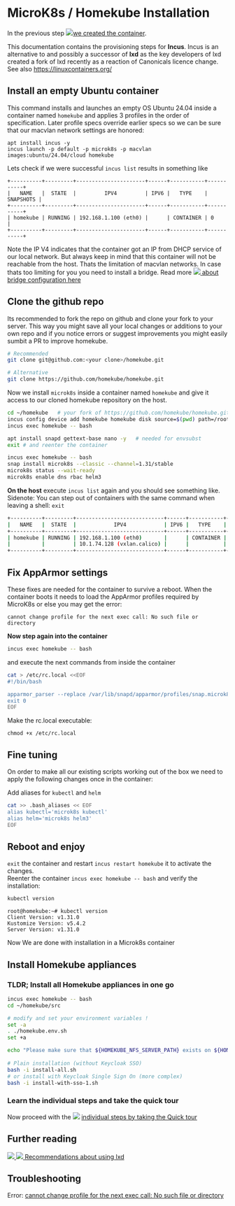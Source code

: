 # MicroK8s / Homekube Installation

In the previous step ![](images/ico/color/homekube_16.png)[we created the container](inst_microk8s-lxc-macvlan.md).

This documentation contains the provisioning steps for **Incus**. Incus is an alternative to and possibly a successor of **lxd** as the key developers
of lxd created a fork of lxd recently as a reaction of Canonicals licence change.
See also https://linuxcontainers.org/

## Install an empty Ubuntu container

This command installs and launches an empty OS Ubuntu 24.04 inside a container named ``homekube``
and applies 3 profiles in the order of specification. Later profile specs override earlier specs
so we can be sure that our macvlan network settings are honored:

```
apt install incus -y
incus launch -p default -p microk8s -p macvlan images:ubuntu/24.04/cloud homekube
```

Lets check if we were successful ``incus list`` results in something like
```
+----------+---------+----------------------+------+-----------+-----------+
|   NAME   |  STATE  |         IPV4         | IPV6 |   TYPE    | SNAPSHOTS |
+----------+---------+----------------------+------+-----------+-----------+
| homekube | RUNNING | 192.168.1.100 (eth0) |      | CONTAINER | 0         |
+----------+---------+----------------------+------+-----------+-----------+
```

Note the IP V4 indicates that the container got an IP from DHCP service of our local network.
But always keep in mind that this container will not be reachable from the host.
Thats the limitation of macvlan networks. In case thats too limiting for you you need to install a bridge.
Read more [![](images/ico/book_16.png) about bridge configuration here](https://blog.simos.info/how-to-make-your-lxd-containers-get-ip-addresses-from-your-lan-using-a-bridge/)

## Clone the github repo
Its recommended to fork the repo on github and clone your fork to your server.
This way you might save all your local changes or additions to your own repo and if you notice errors
or suggest improvements you might easily sumbit a PR to improve homekube.

```bash
# Recommended
git clone git@github.com:<your clone>/homekube.git

# Alternative
git clone https://github.com/homekube/homekube.git
```

Now we install ``microk8s`` inside a container named ``homekube`` and give it access to our cloned homekube repository on the host.

```bash
cd ~/homekube   # your fork of https://github.com/homekube/homekube.git
incus config device add homekube homekube disk source=$(pwd) path=/root/homekube
incus exec homekube -- bash

apt install snapd gettext-base nano -y   # needed for envsubst
exit # and reenter the container

incus exec homekube -- bash
snap install microk8s --classic --channel=1.31/stable
microk8s status --wait-ready
microk8s enable dns rbac helm3
```

**On the host** execute ``incus list`` again and you should see something like.
Sidenote: You can step out of containers with the same command when leaving a shell: ``exit``

```bash
+----------+---------+----------------------------+------+-----------+-----------+
|   NAME   |  STATE  |            IPV4            | IPV6 |   TYPE    | SNAPSHOTS |
+----------+---------+----------------------------+------+-----------+-----------+
| homekube | RUNNING | 192.168.1.100 (eth0)       |      | CONTAINER | 0         |
|          |         | 10.1.74.128 (vxlan.calico) |      |           |           |
+----------+---------+----------------------------+------+-----------+-----------+
```

## Fix AppArmor settings

These fixes are needed for the container to survive a reboot.
When the container boots it needs to load the AppArmor profiles required by MicroK8s or else you may get the error:

``cannot change profile for the next exec call: No such file or directory``

**Now step again into the container**

```bash
incus exec homekube -- bash
```
and execute the next commands from inside the container

```bash
cat > /etc/rc.local <<EOF
#!/bin/bash

apparmor_parser --replace /var/lib/snapd/apparmor/profiles/snap.microk8s.*
exit 0
EOF
```

Make the rc.local executable:
```
chmod +x /etc/rc.local
```

## Fine tuning

On order to make all our existing scripts working out of the box we need
to apply the following changes once in the container:

Add aliases for ``kubectl`` and ``helm``
```bash
cat >> .bash_aliases << EOF
alias kubectl='microk8s kubectl'
alias helm='microk8s helm3'
EOF
```

## Reboot and enjoy

`exit` the container and restart `incus restart homekube` it to activate the changes.  
Reenter the container `incus exec homekube -- bash` and verify the installation:

```bash
kubectl version
```

```text
root@homekube:~# kubectl version
Client Version: v1.31.0
Kustomize Version: v5.4.2
Server Version: v1.31.0
```

Now We are done with installation in a Microk8s container

## Install Homekube appliances

### TLDR; Install all Homekube appliances in one go

```bash
incus exec homekube -- bash
cd ~/homekube/src

# modify and set your environment variables !
set -a
. ./homekube.env.sh
set +a

echo "Please make sure that ${HOMEKUBE_NFS_SERVER_PATH} exists on ${HOMEKUBE_NFS_SERVER_URL} before proceeding with the installation !"
 
# Plain installation (without Keycloak SSO)
bash -i install-all.sh
# or install with Keycloak Single Sign On (more complex)
bash -i install-with-sso-1.sh
```

### Learn the individual steps and take the quick tour

Now proceed with the ![](../docs/images/ico/color/homekube_16.png) [ individual steps by taking the Quick tour](../Readme.md)


## Further reading

[![](images/ico/book_16.png) ![](images/ico/color/ubuntu_16.png) Recommendations about using lxd](https://ubuntu.com/blog/lxd-5-easy-pieces)

## Troubleshooting

Error: [cannot change profile for the next exec call: No such file or directory](https://github.com/ubuntu/microk8s/issues/1643)

